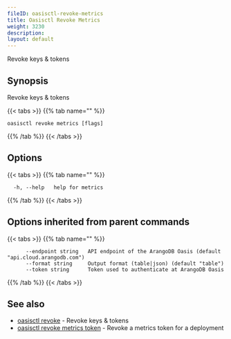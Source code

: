 ```yaml
---
fileID: oasisctl-revoke-metrics
title: Oasisctl Revoke Metrics
weight: 3230
description: 
layout: default
---
```

Revoke keys & tokens

## Synopsis

Revoke keys & tokens

{{< tabs >}}
{{% tab name="" %}}
```
oasisctl revoke metrics [flags]
```
{{% /tab %}}
{{< /tabs >}}

## Options

{{< tabs >}}
{{% tab name="" %}}
```
  -h, --help   help for metrics
```
{{% /tab %}}
{{< /tabs >}}

## Options inherited from parent commands

{{< tabs >}}
{{% tab name="" %}}
```
      --endpoint string   API endpoint of the ArangoDB Oasis (default "api.cloud.arangodb.com")
      --format string     Output format (table|json) (default "table")
      --token string      Token used to authenticate at ArangoDB Oasis
```
{{% /tab %}}
{{< /tabs >}}

## See also

* [oasisctl revoke]()	 - Revoke keys & tokens
* [oasisctl revoke metrics token](oasisctl-revoke-metrics-token)	 - Revoke a metrics token for a deployment

